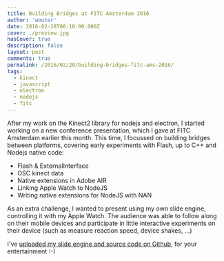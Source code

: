 ```yaml
---
title: Building Bridges at FITC Amsterdam 2016
author: 'wouter'
date: 2016-02-28T00:10:00.000Z
cover: ./preview.jpg
hasCover: true
description: false
layout: post
comments: true
permalink: /2016/02/28/building-bridges-fitc-ams-2016/
tags:
  - kinect
  - javascript
  - electron
  - nodejs
  - fitc
---
```

After my work on the Kinect2 library for nodejs and electron, I started working on a new conference presentation, which I gave at FITC Amsterdam earlier this month. This time, I focussed on building bridges between platforms, covering early experiments with Flash, up to C++ and Nodejs native code:

- Flash & ExternalInterface
- OSC kinect data
- Native extensions in Adobe AIR
- Linking Apple Watch to NodeJS
- Writing native extensions for NodeJS with NAN

As an extra challenge, I wanted to present using my own slide engine, controlling it with my Apple Watch. The audience was able to follow along on their mobile devices and participate in little interactive experiments on their device (such as measure reaction speed, device shakes, ...)

I've [uploaded my slide engine and source code on Github](https://github.com/wouterverweirder/building-bridges), for your entertainment :-)